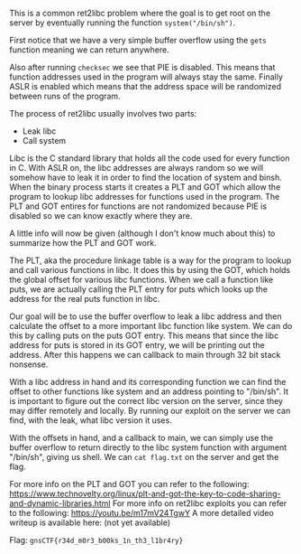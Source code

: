 This is a common ret2libc problem where the goal is to get root on the server by eventually running the function `system("/bin/sh")`.

First notice that we have a very simple buffer overflow using the `gets` function meaning we can return anywhere.

Also after running `checksec` we see that PIE is disabled. This means that function addresses used in the program will always stay the same.
Finally ASLR is enabled which means that the address space will be randomized between runs of the program.

The process of ret2libc usually involves two parts:
- Leak libc
- Call system

Libc is the C standard library that holds all the code used for every function in C.
With ASLR on, the libc addresses are always random so we will somehow have to leak it in order to find the location of system and binsh.
When the binary process starts it creates a PLT and GOT which allow the program to lookup libc addresses for functions used in the program.
The PLT and GOT entires for functions are not randomized because PIE is disabled so we can know exactly where they are.

A little info will now be given (although I don't know much about this) to summarize how the PLT and GOT work.

The PLT, aka the procedure linkage table is a way for the program to lookup and call various functions in libc.
It does this by using the GOT, which holds the global offset for various libc functions.
When we call a function like puts, we are actually calling the PLT entry for puts which looks up the address for the real puts function in libc.

Our goal will be to use the buffer overflow to leak a libc address and then calculate the offset to a more important libc function like system.
We can do this by calling puts on the puts GOT entry. This means that since the libc address for puts is stored in its GOT entry, we will be printing out the address.
After this happens we can callback to main through 32 bit stack nonsense.

With a libc address in hand and its corresponding function we can find the offset to other functions like system and an address pointing to "/bin/sh".
It is important to figure out the correct libc version on the server, since they may differ remotely and locally. By running our exploit on the server we can find, with the leak, what libc version it uses.

With the offsets in hand, and a callback to main, we can simply use the buffer overflow to return directly to the libc system function with argument "/bin/sh", giving us shell.
We can `cat flag.txt` on the server and get the flag.

For more info on the PLT and GOT you can refer to the following: https://www.technovelty.org/linux/plt-and-got-the-key-to-code-sharing-and-dynamic-libraries.html
For more info on ret2libc exploits you can refer to the following: https://youtu.be/m17mV24TgwY
A more detailed video writeup is available here: (not yet available)

Flag: `gnsCTF{r34d_m0r3_b00ks_1n_th3_l1br4ry}`
